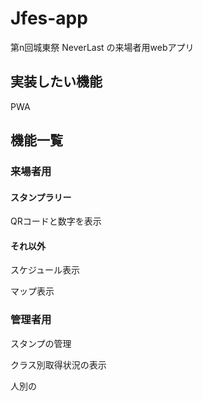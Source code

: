 # Jfes-app

第n回城東祭 NeverLast の来場者用webアプリ

## 実装したい機能
PWA


## 機能一覧

### 来場者用

#### スタンプラリー

QRコードと数字を表示

#### それ以外

スケジュール表示

マップ表示

### 管理者用

スタンプの管理

クラス別取得状況の表示

人別の
